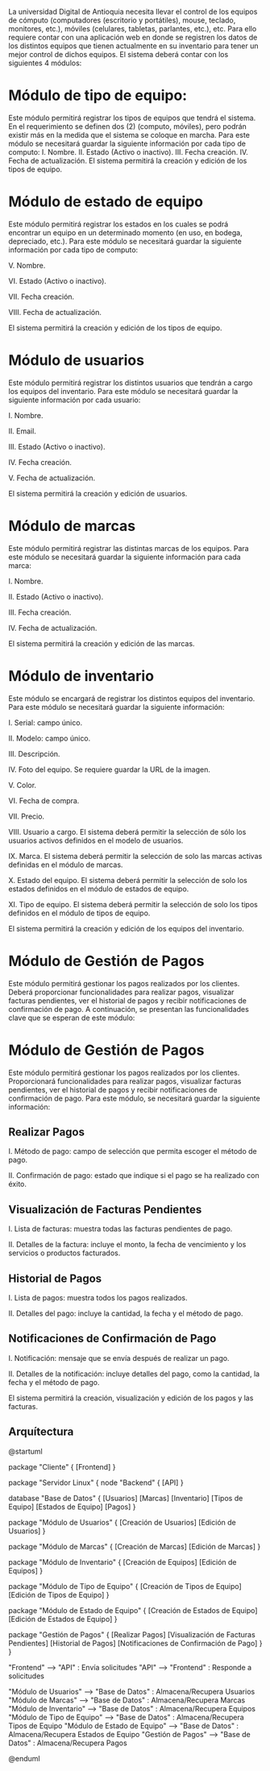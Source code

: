 <!--todo lo refrente a creación de diagramas, modelado, arquitectura será diseñado en plamuml  -->
La universidad Digital de Antioquia necesita llevar el control de los equipos de cómputo 
(computadores (escritorio y portátiles), mouse, teclado, monitores, etc.), móviles (celulares, 
tabletas, parlantes, etc.), etc. Para ello requiere contar con una aplicación web en donde se registren 
los datos de los distintos equipos que tienen actualmente en su inventario para tener un mejor 
control de dichos equipos. El sistema deberá contar con los siguientes 4 módulos:

# Módulo de tipo de equipo:
Este módulo permitirá registrar los tipos de equipos que tendrá el sistema. En el requerimiento se 
definen dos (2) (computo, móviles), pero podrán existir más en la medida que el sistema se coloque 
en marcha. Para este módulo se necesitará guardar la siguiente información por cada tipo de 
computo: 
I. Nombre. 
II. Estado (Activo o inactivo). 
III. Fecha creación. 
IV. Fecha de actualización. 
El sistema permitirá la creación y edición de los tipos de equipo. 

# Módulo de estado de equipo
Este módulo permitirá registrar los estados en los cuales se podrá encontrar un equipo en un 
determinado momento (en uso, en bodega, depreciado, etc.). Para este módulo se necesitará 
guardar la siguiente información por cada tipo de computo:

V. Nombre. 

VI. Estado (Activo o inactivo). 

VII. Fecha creación. 

VIII. Fecha de actualización. 

El sistema permitirá la creación y edición de los tipos de equipo. 

# Módulo de usuarios
Este módulo permitirá registrar los distintos usuarios que tendrán a cargo los equipos del inventario. 
Para este módulo se necesitará guardar la siguiente información por cada usuario: 

I. Nombre. 

II. Email. 

III. Estado (Activo o inactivo). 

IV. Fecha creación. 

V. Fecha de actualización. 

El sistema permitirá la creación y edición de usuarios.

# Módulo de marcas
Este módulo permitirá registrar las distintas marcas de los equipos. Para este módulo se necesitará 
guardar la siguiente información para cada marca: 

I. Nombre. 

II. Estado (Activo o inactivo). 

III. Fecha creación. 

IV. Fecha de actualización. 

El sistema permitirá la creación y edición de las marcas. 

# Módulo de inventario 
Este módulo se encargará de registrar los distintos equipos del inventario. Para este módulo se 
necesitará guardar la siguiente información: 

I. Serial: campo único. 

II. Modelo: campo único. 

III. Descripción. 

IV. Foto del equipo. Se requiere guardar la URL de la imagen. 

V. Color. 

VI. Fecha de compra. 

VII. Precio. 

VIII. Usuario a cargo. El sistema deberá permitir la selección de sólo los usuarios activos definidos 
en el modelo de usuarios. 

IX. Marca. El sistema deberá permitir la selección de solo las marcas activas definidas en el 
módulo de marcas. 

X. Estado del equipo. El sistema deberá permitir la selección de solo los estados definidos en 
el módulo de estados de equipo. 

XI. Tipo de equipo. El sistema deberá permitir la selección de solo los tipos definidos en el 
módulo de tipos de equipo. 

El sistema permitirá la creación y edición de los equipos del inventario.  

# Módulo de Gestión de Pagos

Este módulo permitirá gestionar los pagos realizados por los clientes. Deberá proporcionar funcionalidades para realizar pagos, visualizar facturas pendientes, ver el historial de pagos y recibir notificaciones de confirmación de pago. A continuación, se presentan las funcionalidades clave que se esperan de este módulo:

# Módulo de Gestión de Pagos

Este módulo permitirá gestionar los pagos realizados por los clientes. Proporcionará funcionalidades para realizar pagos, visualizar facturas pendientes, ver el historial de pagos y recibir notificaciones de confirmación de pago. Para este módulo, se necesitará guardar la siguiente información:

## Realizar Pagos

I. Método de pago: campo de selección que permita escoger el método de pago.

II. Confirmación de pago: estado que indique si el pago se ha realizado con éxito.

## Visualización de Facturas Pendientes

I. Lista de facturas: muestra todas las facturas pendientes de pago.

II. Detalles de la factura: incluye el monto, la fecha de vencimiento y los servicios o productos facturados.

## Historial de Pagos

I. Lista de pagos: muestra todos los pagos realizados.

II. Detalles del pago: incluye la cantidad, la fecha y el método de pago.

## Notificaciones de Confirmación de Pago

I. Notificación: mensaje que se envía después de realizar un pago.

II. Detalles de la notificación: incluye detalles del pago, como la cantidad, la fecha y el método de pago.

El sistema permitirá la creación, visualización y edición de los pagos y las facturas.

## Arquítectura


@startuml

package "Cliente" {
  [Frontend]
}

package "Servidor Linux" {
  node "Backend" {
    [API]
  }

  database "Base de Datos" {
    [Usuarios]
    [Marcas]
    [Inventario]
    [Tipos de Equipo]
    [Estados de Equipo]
    [Pagos]
  }

  package "Módulo de Usuarios" {
    [Creación de Usuarios]
    [Edición de Usuarios]
  }

  package "Módulo de Marcas" {
    [Creación de Marcas]
    [Edición de Marcas]
  }

  package "Módulo de Inventario" {
    [Creación de Equipos]
    [Edición de Equipos]
  }

  package "Módulo de Tipo de Equipo" {
    [Creación de Tipos de Equipo]
    [Edición de Tipos de Equipo]
  }

  package "Módulo de Estado de Equipo" {
    [Creación de Estados de Equipo]
    [Edición de Estados de Equipo]
  }

  package "Gestión de Pagos" {
    [Realizar Pagos]
    [Visualización de Facturas Pendientes]
    [Historial de Pagos]
    [Notificaciones de Confirmación de Pago]
  }
}

"Frontend" --> "API" : Envía solicitudes
"API" --> "Frontend" : Responde a solicitudes

"Módulo de Usuarios" --> "Base de Datos" : Almacena/Recupera Usuarios
"Módulo de Marcas" --> "Base de Datos" : Almacena/Recupera Marcas
"Módulo de Inventario" --> "Base de Datos" : Almacena/Recupera Equipos
"Módulo de Tipo de Equipo" --> "Base de Datos" : Almacena/Recupera Tipos de Equipo
"Módulo de Estado de Equipo" --> "Base de Datos" : Almacena/Recupera Estados de Equipo
"Gestión de Pagos" --> "Base de Datos" : Almacena/Recupera Pagos

@enduml


    
    

